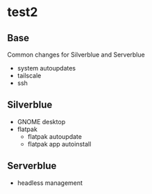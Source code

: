 # test2

## Base

Common changes for Silverblue and Serverblue

- system autoupdates
- tailscale
- ssh

## Silverblue

- GNOME desktop
- flatpak
  - flatpak autoupdate
  - flatpak app autoinstall

## Serverblue

- headless management
